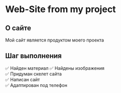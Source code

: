 # Web-Site from my project
## О сайте

Мой сайт является продуктом моего проекта

## Шаг выполнения

:white_check_mark: Найден материал
:white_check_mark: Найдены изображения  
:white_check_mark: Придуман скелет сайта  
:white_check_mark: Написан сайт  
:white_check_mark: Адаптирован под телефон  



